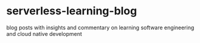 # serverless-learning-blog
blog posts with insights and commentary on learning software engineering and cloud native development
